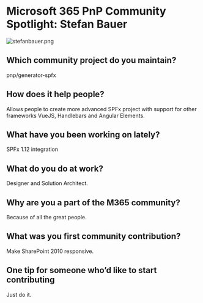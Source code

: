 # Microsoft 365 PnP Community Spotlight: Stefan Bauer

![stefanbauer.png](https://techcommunity.microsoft.com/t5/image/serverpage/image-id/279056i92749C5F20B7FDD3/image-size/large?v=v2&px=999 "stefanbauer.png")

## Which community project do you maintain? 

pnp/generator-spfx 

## How does it help people?   

Allows people to create more advanced SPFx project with support for other frameworks VueJS, Handlebars and Angular Elements. 

## What have you been working on lately? 

SPFx 1.12 integration 

## What do you do at work? 

Designer and Solution Architect. 

## Why are you a part of the M365 community? 

Because of all the great people. 

## What was you first community contribution? 

Make SharePoint 2010 responsive. 

## One tip for someone who’d like to start contributing 

Just do it. 
